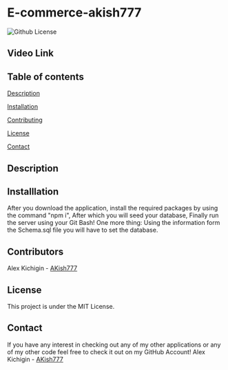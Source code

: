 # E-commerce-akish777

![Github License](https://img.shields.io/badge/license-MIT-blue.svg)

## Video Link

## Table of contents
[Description](#description)

[Installation](#Installation)

[Contributing](#contributing)

[License](#license)

[Contact](#Contact)

## Description

## Installlation
After you download the application, install the required packages by using the command "npm i", After which you will seed your database, Finally run the server using your Git Bash! One more thing: Using the information form the Schema.sql file you will have to set the database.

## Contributors
Alex Kichigin - [AKish777](https://github.com/AKish777)

## License
This project is under the MIT License.

## Contact
If you have any interest in checking out any of my other applications or any of my other code feel free to check it out on my GitHub Account!
Alex Kichigin - [AKish777](https://github.com/AKish777)

